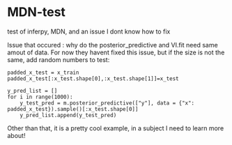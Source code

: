 # MDN-test

test of inferpy, MDN, and an issue I dont know how to fix

Issue that occured : why do the posterior_predictive and VI.fit need same amout of data. 
For now they havent fixed this issue, but if the size is not the same, add random numbers to test:

```
padded_x_test = x_train
padded_x_test[:x_test.shape[0],:x_test.shape[1]]=x_test

y_pred_list = []
for i in range(1000):
    y_test_pred = m.posterior_predictive(["y"], data = {"x": padded_x_test}).sample()[:x_test.shape[0]]
    y_pred_list.append(y_test_pred)
```


Other than that, it is a pretty cool example, in a subject I need to learn more about!

